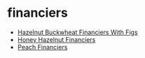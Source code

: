 # financiers

 * [Hazelnut Buckwheat Financiers With Figs](../index/h/hazelnut-buckwheat-financiers-with-figs.json)
 * [Honey Hazelnut Financiers](../index/h/honey-hazelnut-financiers-51234850.json)
 * [Peach Financiers](../index/p/peach-financiers.json)
